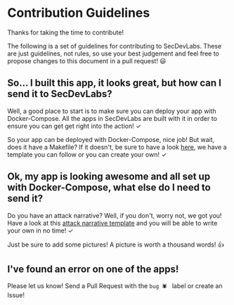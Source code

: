 # Contribution Guidelines

Thanks for taking the time to contribute!

The following is a set of guidelines for contributing to SecDevLabs. These are just guidelines, not rules, so use your best judgement and feel free to propose changes to this document in a pull request! 😃

## So... I built this app, it looks great, but how can I send it to SecDevLabs?

Well, a good place to start is to make sure you can deploy your app with Docker-Compose. All the apps in SecDevLabs are built with it in order to ensure you can get get right into the action! ✓

So your app can be deployed with Docker-Compose, nice job! But wait, does it have a Makefile? If it doesn't, be sure to have a look [here][1], we have a template you can follow or you can create your own! ✓

## Ok, my app is looking awesome and all set up with Docker-Compose, what else do I need to send it?

Do you have an attack narrative? Well, if you don't, worry not, we got you! Have a look at this [attack narrative template][2] and you will be able to write your own in no time! ✓

Just be sure to add some pictures! A picture is worth a thousand words! 👍

## I've found an error on one of the apps!

Please let us know! Send a Pull Request with the `bug 🕷 ` label or create an Issue!

[1]:/docs/Makefile
[2]:/docs/Attack_Narrative_Template.md
[3]:https://github.com/globocom/secDevLabs/labels/review%20requested%20%F0%9F%91%80
